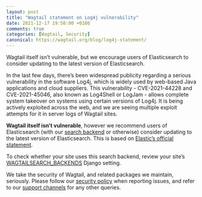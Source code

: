 ```yaml
---
layout: post
title: "Wagtail statement on Log4j vulnerability"
date: 2021-12-17 19:50:00 +0100
comments: true
categories: [Wagtail, Security]
canonical: https://wagtail.org/blog/log4j-statement/
---
```


Wagtail itself isn’t vulnerable, but we encourage users of Elasticsearch to consider updating to the latest version of Elasticsearch.

<!-- more -->

In the last few days, there’s been widespread publicity regarding a serious vulnerability in the software Log4j, which is widely used by web-based Java applications and cloud suppliers. This vulnerability - CVE-2021-44228 and CVE-2021-45046, also known as Log4Shell or LogJam - allows complete system takeover on systems using certain versions of Log4j. It is being actively exploited across the web, and we are seeing multiple exploit attempts for it in server logs of Wagtail sites.

**Wagtail itself isn’t vulnerable**, however we recommend users of Elasticsearch (with our [search backend](https://docs.wagtail.io/en/stable/topics/search/backends.html#wagtailsearch-backends-elasticsearch) or otherwise) consider updating to the latest version of Elasticsearch. This is based on [Elastic’s official statement](https://discuss.elastic.co/t/apache-log4j2-remote-code-execution-rce-vulnerability-cve-2021-44228-esa-2021-31/291476).

To check whether your site uses this search backend, review your site’s [WAGTAILSEARCH_BACKENDS](https://docs.wagtail.io/en/stable/reference/settings.html#wagtailsearch-backends) Django setting.

We take the security of Wagtail, and related packages we maintain, seriously. Please follow our [security policy](https://github.com/wagtail/wagtail/security/policy) when reporting issues, and refer to our [support channels](https://docs.wagtail.io/en/stable/support.html) for any other queries.
